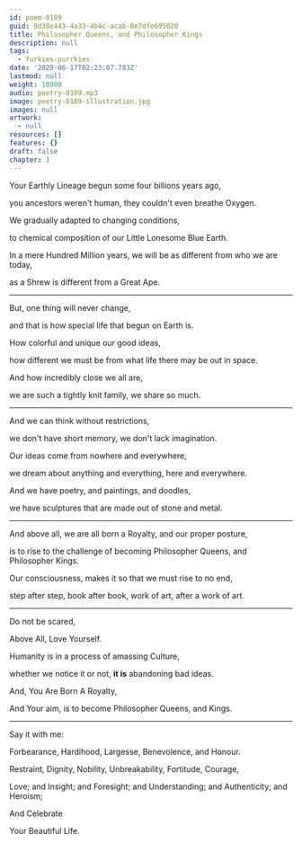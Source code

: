 ```yaml
---
id: poem-0109
guid: 9d38e443-4a33-4b4c-acab-8e7dfe695020
title: Philosopher Queens, and Philosopher Kings
description: null
tags:
  - furkies-purrkies
date: '2020-06-17T02:23:07.783Z'
lastmod: null
weight: 10900
audio: poetry-0109.mp3
image: poetry-0109-illustration.jpg
images: null
artwork:
  - null
resources: []
features: {}
draft: false
chapter: 1
---
```


Your Earthly Lineage begun some four billions years ago,

you ancestors weren't human, they couldn't even breathe Oxygen.

We gradually adapted to changing conditions,

to chemical composition of our Little Lonesome Blue Earth.

In a mere Hundred Million years, we will be as different from who we are today,

as a Shrew is different from a Great Ape.

---

But, one thing will never change,

and that is how special life that begun on Earth is.

How colorful and unique our good ideas,

how different we must be from what life there may be out in space.

And how incredibly close we all are,

we are such a tightly knit family, we share so much.

---

And we can think without restrictions,

we don't have short memory, we don't lack imagination.

Our ideas come from nowhere and everywhere,

we dream about anything and everything, here and everywhere.

And we have poetry, and paintings, and doodles,

we have sculptures that are made out of stone and metal.

---

And above all, we are all born a Royalty, and our proper posture,

is to rise to the challenge of becoming Philosopher Queens, and Philosopher Kings.

Our consciousness, makes it so that we must rise to no end,

step after step, book after book, work of art, after a work of art.

---

Do not be scared,

Above All, Love Yourself.

Humanity is in a process of amassing Culture,

whether we notice it or not, **it is** abandoning bad ideas.

And, You Are Born A Royalty,

And Your aim, is to become Philosopher Queens, and Kings.

---

Say it with me:

Forbearance, Hardihood, Largesse, Benevolence, and Honour.

Restraint, Dignity, Nobility, Unbreakability, Fortitude, Courage,

Love; and Insight; and Foresight; and Understanding; and Authenticity; and Heroism;

And Celebrate

Your Beautiful Life.

